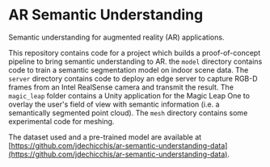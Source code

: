 # AR Semantic Understanding

Semantic understanding for augmented reality (AR) applications.

This repository contains code for a project which builds a proof-of-concept pipeline to bring semantic understanding to AR. the `model` directory contains code to train a semantic segmentation model on indoor scene data. The `server` directory contains code to deploy an edge server to capture RGB-D frames from an Intel RealSense camera and transmit the result. The `magic_leap` folder contains a Unity application for the Magic Leap One to overlay the user's field of view with semantic information (i.e. a semantically segmented point cloud). The `mesh` directory contains some experimental code for meshing.

The dataset used and a pre-trained model are available at [https://github.com/jdechicchis/ar-semantic-understanding-data](https://github.com/jdechicchis/ar-semantic-understanding-data).
